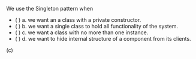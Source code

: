 <panel header="{{ icon_Q_A }} Statements about the Singleton pattern">
<question>

We use the Singleton pattern when

- ( ) a. we want an a class with a private constructor.
- ( ) b. we want a single class to hold all functionality of the system.
- ( ) c. we want a class with no more than one instance.
- ( ) d. we want to hide internal structure of a component from its clients.

<div slot="answer">

(c)

</div>
</question>
</panel>
